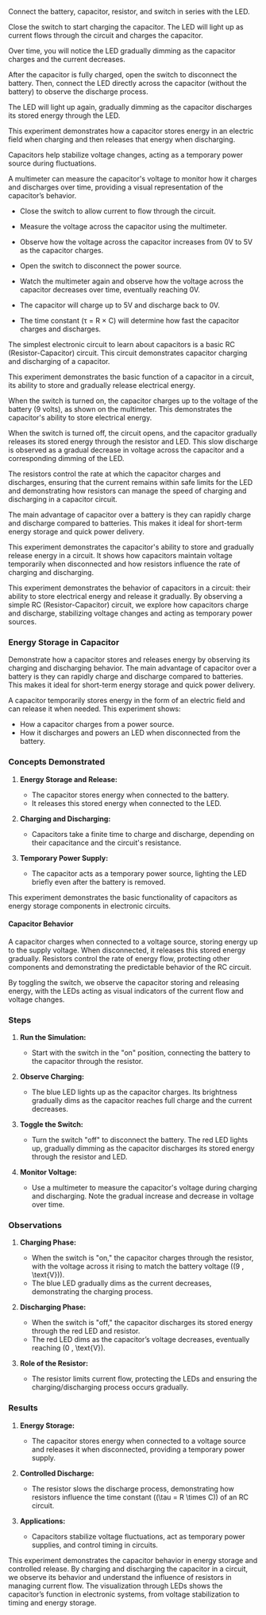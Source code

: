 Connect the battery, capacitor, resistor, and switch in series with the LED.

Close the switch to start charging the capacitor. The LED will light up as current flows through the circuit and charges the capacitor.

Over time, you will notice the LED gradually dimming as the capacitor charges and the current decreases.

After the capacitor is fully charged, open the switch to disconnect the battery. Then, connect the LED directly across the capacitor (without the battery) to observe the discharge process.

The LED will light up again, gradually dimming as the capacitor discharges its stored energy through the LED.

This experiment demonstrates how a capacitor stores energy in an electric field when charging and then releases that energy when discharging.

Capacitors help stabilize voltage changes, acting as a temporary power source during fluctuations.

A multimeter can measure the capacitor's voltage to monitor how it charges and discharges over time, providing a visual representation of the capacitor’s behavior.

- Close the switch to allow current to flow through the circuit.
- Measure the voltage across the capacitor using the multimeter.
- Observe how the voltage across the capacitor increases from 0V to 5V as the capacitor charges.
- Open the switch to disconnect the power source.
- Watch the multimeter again and observe how the voltage across the capacitor decreases over time, eventually reaching 0V.

- The capacitor will charge up to 5V and discharge back to 0V.
- The time constant (τ = R × C) will determine how fast the capacitor charges and discharges.

The simplest electronic circuit to learn about capacitors is a basic RC (Resistor-Capacitor) circuit. This circuit demonstrates capacitor charging and discharging of a capacitor.

This experiment demonstrates the basic function of a capacitor in a circuit, its ability to store and gradually release electrical energy.

When the switch is turned on, the capacitor charges up to the voltage of the battery (9 volts), as shown on the multimeter. This demonstrates the capacitor's ability to store electrical energy.

When the switch is turned off, the circuit opens, and the capacitor gradually releases its stored energy through the resistor and LED. This slow discharge is observed as a gradual decrease in voltage across the capacitor and a corresponding dimming of the LED.

The resistors control the rate at which the capacitor charges and discharges, ensuring that the current remains within safe limits for the LED and demonstrating how resistors can manage the speed of charging and discharging in a capacitor circuit.

The main advantage of capacitor over a battery is they can rapidly charge and discharge compared to batteries. This makes it ideal for short-term energy storage and quick power delivery.

This experiment demonstrates the capacitor's ability to store and gradually release energy in a circuit. It shows how capacitors maintain voltage temporarily when disconnected and how resistors influence the rate of charging and discharging.

This experiment demonstrates the behavior of capacitors in a circuit: their ability to store electrical energy and release it gradually. By observing a simple RC (Resistor-Capacitor) circuit, we explore how capacitors charge and discharge, stabilizing voltage changes and acting as temporary power sources.

### **Energy Storage in Capacitor**

Demonstrate how a capacitor stores and releases energy by observing its charging and discharging behavior. The main advantage of capacitor over a battery is they can rapidly charge and discharge compared to batteries. This makes it ideal for short-term energy storage and quick power delivery.

A capacitor temporarily stores energy in the form of an electric field and can release it when needed. This experiment shows:

- How a capacitor charges from a power source.
- How it discharges and powers an LED when disconnected from the battery.

### **Concepts Demonstrated**

1. **Energy Storage and Release:**
   - The capacitor stores energy when connected to the battery.
   - It releases this stored energy when connected to the LED.

2. **Charging and Discharging:**
   - Capacitors take a finite time to charge and discharge, depending on their capacitance and the circuit's resistance.

3. **Temporary Power Supply:**
   - The capacitor acts as a temporary power source, lighting the LED briefly even after the battery is removed.

This experiment demonstrates the basic functionality of capacitors as energy storage components in electronic circuits.

#### **Capacitor Behavior**

A capacitor charges when connected to a voltage source, storing energy up to the supply voltage. When disconnected, it releases this stored energy gradually. Resistors control the rate of energy flow, protecting other components and demonstrating the predictable behavior of the RC circuit.

By toggling the switch, we observe the capacitor storing and releasing energy, with the LEDs acting as visual indicators of the current flow and voltage changes.

### **Steps**

1. **Run the Simulation:**
   - Start with the switch in the "on" position, connecting the battery to the capacitor through the resistor.

2. **Observe Charging:**
   - The blue LED lights up as the capacitor charges. Its brightness gradually dims as the capacitor reaches full charge and the current decreases.

3. **Toggle the Switch:**
   - Turn the switch "off" to disconnect the battery. The red LED lights up, gradually dimming as the capacitor discharges its stored energy through the resistor and LED.

4. **Monitor Voltage:**
   - Use a multimeter to measure the capacitor's voltage during charging and discharging. Note the gradual increase and decrease in voltage over time.

### **Observations**

1. **Charging Phase:**
   - When the switch is "on," the capacitor charges through the resistor, with the voltage across it rising to match the battery voltage (\(9 \, \text{V}\)).
   - The blue LED gradually dims as the current decreases, demonstrating the charging process.

2. **Discharging Phase:**
   - When the switch is "off," the capacitor discharges its stored energy through the red LED and resistor.
   - The red LED dims as the capacitor’s voltage decreases, eventually reaching \(0 \, \text{V}\).

3. **Role of the Resistor:**
   - The resistor limits current flow, protecting the LEDs and ensuring the charging/discharging process occurs gradually.

### Results

1. **Energy Storage:**
   - The capacitor stores energy when connected to a voltage source and releases it when disconnected, providing a temporary power supply.

2. **Controlled Discharge:**
   - The resistor slows the discharge process, demonstrating how resistors influence the time constant (\(\tau = R \times C\)) of an RC circuit.

3. **Applications:**
   - Capacitors stabilize voltage fluctuations, act as temporary power supplies, and control timing in circuits.

This experiment demonstrates the capacitor behavior in energy storage and controlled release. By charging and discharging the capacitor in a circuit, we observe its behavior and understand the influence of resistors in managing current flow. The visualization through LEDs shows the capacitor’s function in electronic systems, from voltage stabilization to timing and energy storage.
